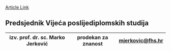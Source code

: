 [Article Link](https://www.fhs.hr/studiji/doktorski/prodekan_za_znanost)

## Predsjednik Vijeća poslijediplomskih studija
izv. prof. dr. sc. Marko Jerković | prodekan za znanost | [mjerkovic@fhs.hr](javascript:cms_mail\('%20mjerkovic','fhs.hr','',''\))  
---|---|---  
  

